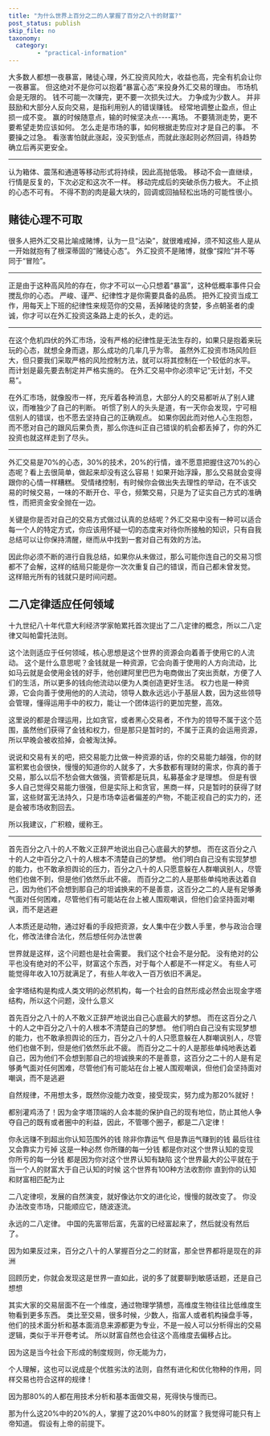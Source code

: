 ```yaml
---
title: "为什么世界上百分之二的人掌握了百分之八十的财富?"
post_status: publish
skip_file: no
taxonomy:
  category:
        - "practical-information"
---
```


大多数人都想一夜暴富，赌徒心理，外汇投资风险大，收益也高，完全有机会让你一夜暴富。 但这绝对不是你可以抱着“暴富心态”来投身外汇交易的理由。 市场机会是无限的。 钱不可能一次赚完，更不要一次损失过大。 力争成为少数人。 并非鼓励和大部分人反向交易，是指利用别人的错误赚钱。 经常地调整止盈点，但止损一成不变。 赢的时候随意点，输的时候坚决点----离场。 不要猜测走势，更不要希望走势应该如何。 怎么走是市场的事，如何根据走势应对才是自己的事。 不要操之过急。 看涨害怕就此涨起，没买到低点，而就此涨起则必然回调，待趋势确立后再买更安全。

* * *

认为箱体、震荡和通道等移动形式将持续，因此高抛低吸。 移动不会一直继续，行情是反复的，下次必定和这次不一样。 移动完成后的突破杀伤力极大。 不止损的心态不可有。 不得不割的肉是最大块的，回调或回抽轻松出场的可能性很小。

## 赌徒心理不可取

很多人把外汇交易比喻成赌博，认为一旦“沾染”，就很难戒掉，须不知这些人是从一开始就抱有了根深蒂固的“赌徒心态”。 外汇投资不是赌博，就像“探险”并不等同于“冒险”。

* * *

正是由于这种高风险的存在，你才不可以一心只想着“暴富”，这种低概率事件只会搅乱你的心态。 严峻、谨严、纪律性才是你需要具备的品质。 把外汇投资当成工作，用每天上下班的纪律性来规范你的交易，丢掉赌徒的贪婪，多点朝圣者的虔诚，你才可以在外汇投资这条路上走的长久，走的远。

* * *

在这个危机四伏的外汇市场，没有严格的纪律性是无法生存的，如果只是抱着来玩玩的心态，就想全身而退，那么成功的几率几乎为零。 虽然外汇投资市场风险巨大，但只要我们采取严格的风险控制方法，就可以将其控制在一个较低的水平。 而计划是最先要去制定并严格实施的。 在外汇交易中你必须牢记“无计划，不交易”。

在外汇市场，就像股市一样，充斥着各种消息，大部分人的交易都听从了别人建议，而唯独少了自己的判断。 听惯了别人的头头是道，有一天你会发现，宁可相信别人的错误，也不愿去坚持自己的正确观点。 如果你因此而对他人心生抱怨，而不愿对自己的跟风后果负责，那么你连纠正自己错误的机会都丢掉了，你的外汇投资也就这样走到了尽头。

* * *

外汇交易是70%的心态，30%的技术，20%的行情，谁不愿意把握住这70%的心态呢？看上去很简单，做起来却没有这么容易！如果开始浮躁，那么交易就会变得跟你的心情一样糟糕。 受情绪控制，有时候你会做出失去理性的举动，在不该交易的时候交易，一味的不断开仓、平仓，频繁交易，只是为了证实自己方式的准确性，而把资金安全抛在一边。

关键是你是否对自己的交易方式做过认真的总结呢？外汇交易中没有一种可以适合每一个人的特定方式，你应该用怀疑一切的态度来对待你所接触的知识，只有自我总结可以让你保持清醒，继而从中找到一套对自己有效的方法。

因此你必须不断的进行自我总结，如果你从未做过，那么可能你连自己的交易习惯都不了会解，这样的结局只能是你一次次重复自己的错误，而自己都未曾发觉。 这样赔光所有的钱就只是时间问题。

## 二八定律适应任何领域

十九世纪八十年代意大利经济学家帕累托首次提出了二八定律的概念，所以二八定律又叫帕雷托法则。

这个法则适应于任何领域，核心思想是这个世界的资源会向着善于使用它的人流动。 这个是什么意思呢？金钱就是一种资源，它会向善于使用的人方向流动，比如马云就是会使用金钱的好手，他创建阿里巴巴为电商做出了突出贡献，方便了人们的生活，所以更多的钱向他流动以便为人类创造更好生活。 权力也是一种资源，它会向善于使用他的的人流动，领导人数永远远小于基层人数，因为这些领导会管理，懂得运用手中的权力，能让一个团体运行的更加完整，高效。

这里说的都是合理运用，比如贪官，或者黑心交易者，不作为的领导不属于这个范围，虽然他们获得了金钱和权力，但是那只是暂时的，不属于正真的会运用资源，所以早晚会被收拾掉，会被淘汰掉。

说说和交易有关的吧，把交易能力比做一种资源的话，你的交易能力越强，你的财富积累也会很快，慢慢的知道你的人就多了，大多数都有理财的需求，你真的善于交易，那么以后不愁会做大做强，资管都是玩具，私募基金才是理想。 但是有很多人自己觉得交易能力很强，但是实际上和贪官，黑商一样，只是暂时的获得了财富，这些财富无法持久，只是市场幸运者偏差的产物，不能正视自己的实力的，还是会被市场收割回去。

所以我建议，广积粮，缓称王。

* * *

首先百分之八十的人不敢义正辞严地说出自己心底最大的梦想。 而在这百分之八十的人之中百分之八十的人根本不清楚自己的梦想。 他们明白自己没有实现梦想的能力，也不敢承担舆论的压力，百分之八十的人只愿意躲在人群嘲讽别人，尽管他们也做不到，但是他们依然乐此不疲。 而百分之二的人是那些单纯地表达着自己，因为他们不会想到那自己的坦诚换来的不是善意，这百分之二的人是有足够勇气面对任何困难，尽管他们有可能站在台上被人围观嘲讽，但他们会坚持面对嘲讽，而不是逃避

人本质还是动物，通过好看的手段把资源，女人集中在少数人手里，参与政治合理化，修改法律合法化，然后想任何办法世袭

世界就是这样，这个问题也是社会需要。 我们这个社会不是分配。 没有绝对的公平也没有绝对的不公平，财富这个东西，对于每个人都是不一样定义。 有些人可能觉得年收入10万就满足了，有些人年收入一百万依旧不满足。

金字塔结构是构成人类文明的必然机构，每一个社会的自然形成必然会出现金字塔结构，所以这个问题，没什么意义

首先百分之八十的人不敢义正辞严地说出自己心底最大的梦想。 而在这百分之八十的人之中百分之八十的人根本不清楚自己的梦想。 他们明白自己没有实现梦想的能力，也不敢承担舆论的压力，百分之八十的人只愿意躲在人群嘲讽别人，尽管他们也做不到，但是他们依然乐此不疲。 而百分之二十的人是那些单纯地表达着自己，因为他们不会想到那自己的坦诚换来的不是善意，这百分之二十的人是有足够勇气面对任何困难，尽管他们有可能站在台上被人围观嘲讽，但他们会坚持面对嘲讽，而不是逃避

自然规律，不用想太多，既然你没能力改变，接受现实，努力成为那20%就好！

都别灌鸡汤了！因为金字塔顶端的人会本能的保护自己的现有地位，防止其他人争夺自己的既有或者圈中的利益，因此，不管哪个圈子，都是二八定律！

你永远赚不到超出你认知范围外的钱 除非你靠运气 但是靠运气赚到的钱 最后往往又会靠实力亏掉 这是一种必然 你所赚的每一分钱 都是你对这个世界认知的变现 你所亏的每一分钱 都是因为你对这个世界认知有缺陷 这个世界最大的公平就在于 当一个人的财富大于自己认知的时候 这个世界有100种方法收割你 直到你的认知和财富相匹配为止

二八定律呗，发展的自然演变，就好像达尔文的进化论，慢慢的就改变了。 你没办法改变市场，只能顺应它，随波逐流。

永远的二八定律。 中国的先富带后富，先富的已经富起来了，然后就没有然后了。

因为如果反过来，百分之八十的人掌握百分之二的财富，那全世界都将是现在的非洲

回顾历史，你就会发现这是世界一直如此，说的多了就要聊到敏感话题，还是自己想想

其实大家的交易层面不在一个维度，通过物理学猜想，高维度生物往往比低维度生物看到更多东西。 类比至交易，很多时候，少数人，指富人或者机构操盘手等，他们的技术面分析和基本面消息来源都更为专业，不是一般人可以分析得出的交易逻辑，类似于半开卷考试。 所以财富自然也会往这个高维度去偏移占比。

因为这是当今社会下形成的制度规则，你无能为力，

个人理解，这也可以说成是个优胜劣汰的法则，自然有进化和优化物种的作用，同样交易也符合这样的规律！

因为那80%的人都在用技术分析和基本面做交易，死得快与慢而已。

那为什么这20%中的20%的人，掌握了这20%中80%的财富？我觉得可能只有上帝知道。 假设有上帝的前提下。
